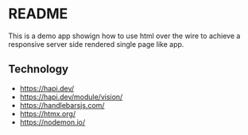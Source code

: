 # README
This is a demo app showign how to use html over the wire to achieve a responsive server side
rendered single page like app. 

## Technology
* https://hapi.dev/
* https://hapi.dev/module/vision/
* https://handlebarsjs.com/
* https://htmx.org/
* https://nodemon.io/
